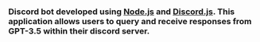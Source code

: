 
### Discord bot developed using [Node.js](https://nodejs.org/) and [Discord.js](https://discord.js.org/). This application allows users to query and receive responses from GPT-3.5 within their discord server.
